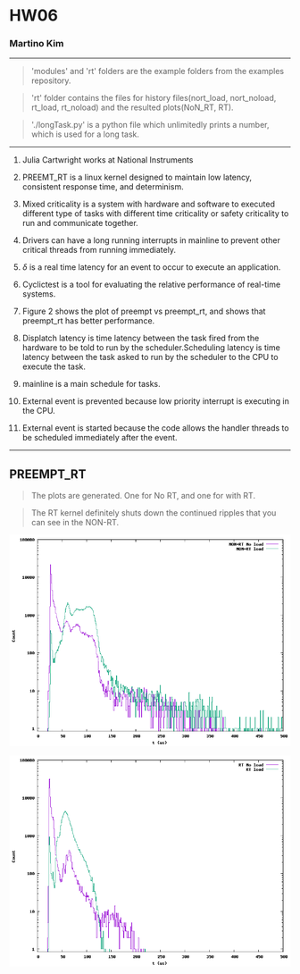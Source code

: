 # HW06
### Martino Kim


---

>'modules' and 'rt' folders are the example folders from the examples repository.

>'rt' folder contains the files for history files(nort_load, nort_noload, rt_load, rt_noload) and the resulted plots(NoN_RT, RT).

>'./longTask.py' is a python file which unlimitedly prints a number, which is used for a long task.

---

1. Julia Cartwright works at National Instruments

2. PREEMT_RT is a linux kernel designed to maintain low latency, consistent response time, and determinism.

3. Mixed criticality is a system with hardware and software to executed different type of tasks with different time criticality or safety criticality to run and communicate together.

4. Drivers can have a long running interrupts in mainline to prevent other critical threads from running immediately.

5. $\delta$ is a real time latency for an event to occur to execute an application.

6. Cyclictest is a tool for evaluating the relative performance of real-time systems.

7. Figure 2 shows the plot of preempt vs preempt_rt, and shows that preempt_rt has better performance.

8. Displatch latency is time latency between the task fired from the hardware to be told to run by the scheduler.Scheduling latency is time latency between the task asked to run by the scheduler to the CPU to execute the task.

9. mainline is a main schedule for tasks.

10. External event is prevented because low priority interrupt is executing in the CPU.

11. External event is started because the code allows the handler threads to be scheduled immediately after the event.

--- 

## PREEMPT_RT

> The plots are generated. One for No RT, and one for with RT.

> The RT kernel definitely shuts down the continued ripples that you can see in the NON-RT.

![NoN_RT](./rt/NoN_RT.png)

![RT](./rt/RT.png)
